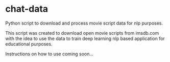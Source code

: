# chat-data
Python script to download and process movie script data for nlp purposes.

This script was created to download open movie scripts from imsdb.com with the idea to use the data to train deep learning nlp based application for educational purposes.

Instructions on how to use coming soon...
